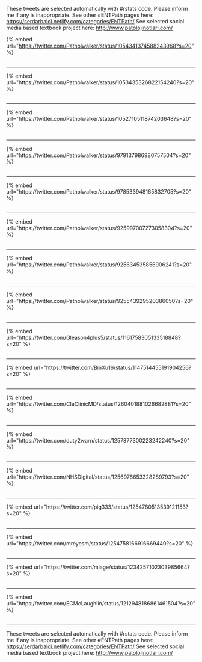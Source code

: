 

These tweets are selected automatically with #rstats code. Please inform me if any is inappropriate.
See other #ENTPath pages here: https://serdarbalci.netlify.com/categories/ENTPath/ 
See selected social media based textbook project here: http://www.patolojinotlari.com/

{% embed url="https://twitter.com/Patholwalker/status/1054341374588243968?s=20" %}<br>
<br>
<hr>
{% embed url="https://twitter.com/Patholwalker/status/1053435326822154240?s=20" %}<br>
<br>
<hr>
{% embed url="https://twitter.com/Patholwalker/status/1052710511874203648?s=20" %}<br>
<br>
<hr>
{% embed url="https://twitter.com/Patholwalker/status/979137986980757504?s=20" %}<br>
<br>
<hr>
{% embed url="https://twitter.com/Patholwalker/status/978533948165832705?s=20" %}<br>
<br>
<hr>
{% embed url="https://twitter.com/Patholwalker/status/925997007273058304?s=20" %}<br>
<br>
<hr>
{% embed url="https://twitter.com/Patholwalker/status/925634535856906241?s=20" %}<br>
<br>
<hr>
{% embed url="https://twitter.com/Patholwalker/status/925543929520386050?s=20" %}<br>
<br>
<hr>
{% embed url="https://twitter.com/Gleason4plus5/status/1161758305133518848?s=20" %}<br>
<br>
<hr>
{% embed url="https://twitter.com/BinXu16/status/1147514455191904256?s=20" %}<br>
<br>
<hr>
{% embed url="https://twitter.com/CleClinicMD/status/1260401881026682881?s=20" %}<br>
<br>
<hr>
{% embed url="https://twitter.com/duty2warn/status/1257877300223242240?s=20" %}<br>
<br>
<hr>
{% embed url="https://twitter.com/NHSDigital/status/1256976653328289793?s=20" %}<br>
<br>
<hr>
{% embed url="https://twitter.com/pig333/status/1254780513539121153?s=20" %}<br>
<br>
<hr>
{% embed url="https://twitter.com/mreyesm/status/1254758166916669440?s=20" %}<br>
<br>
<hr>
{% embed url="https://twitter.com/mlage/status/1234257102303985664?s=20" %}<br>
<br>
<hr>
{% embed url="https://twitter.com/ECMcLaughlin/status/1212948186861461504?s=20" %}<br>
<br>
<hr>


These tweets are selected automatically with #rstats code. Please inform me if any is inappropriate.
See other #ENTPath pages here: https://serdarbalci.netlify.com/categories/ENTPath/ 
See selected social media based textbook project here: http://www.patolojinotlari.com/
